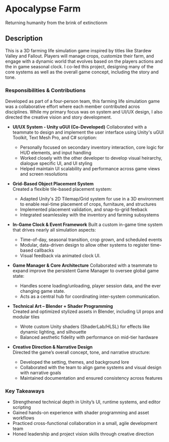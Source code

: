 <h1>Apocalypse Farm</h1>
Returning humanity from the brink of extinctionm
<h2>Description</h2>
This is a 3D farming life simulation game inspired by titles like Stardew Valley and Fallout. Players will manage crops, customize their farm, and engage with a dynamic world that evolves based on the players actions and the in game seasonal clock. I co-led this project, designing many of the core systems as well as the overall game concept, including the story and tone.
<br />
<h3>Responsibilities & Contributions</h3>
Developed as part of a four-person team, this farming life simulation game was a collaborative effort where each member contributed acros disciplines. While my primary focus was on system and UI/UX design, I also directed the creative vision and story development.<br>
  
  * **UI/UX System - Unity uGUI (Co-Developed)**
     Collaborated with a teammate to design and implement the user interface using Unity's uGUI Toolkit, Text Mesh Pro, and C# scription:
     * Personally focused on secondary inventory interaction, core logic for HUD elements, and input handling
     * Worked closely with the other developer to develop visual heirarchy, dialogue specific UI, and UI styling
     * Helped maintain UI scalability and performance across game views and screen resolutions
  
  * **Grid-Based Object Placement System<br>**
    Created a flexible tile-based placement system:
    * Adapted Unity's 2D Tilemap/Grid system for use in a 3D environment to enable real-time placement of crops, furnitaure, and structures
    * Implemented placement validation, and snap-to-grid feeback
    * Integrated seamlessley with the inventory and farming subsystems
  * **In-Game Clock & Event Framework**
    Built a custom in-game time system that drives nearly all simulation aspects:
    * Time-of-day, seasonal transition, crop grown, and scheduled events
    * Modular, data-driven design to allow other systems to register time-based callbacks
    * Visual feedback via animated clock UI.
  * **Game Manager & Core Architecture**
    Collaborated with a teammate to expand improve the persistent Game Manager to oversee global game state:
    * Handles scene loading/unloading, player session data, and the ever changing game state.
    * Acts as a central hub for coordinating inter-system communication.
  * **Technical Art – Blender + Shader Programming**  
    Created and optimized stylized assets in Blender, including UI props and modular tiles  
    * Wrote custom Unity shaders (ShaderLab/HLSL) for effects like dynamic lighting, and silhouette  
    * Balanced aesthetic fidelity with performance on mid-tier hardware
  * **Creative Direction & Narrative Design**  
    Directed the game’s overall concept, tone, and narrative structure:  
    * Developed the setting, themes, and background lore  
    * Collaborated with the team to align game systems and visual design with narrative goals  
    * Maintained documentation and ensured consistency across features  

### Key Takeaways
* Strengthened technical depth in Unity’s UI, runtime systems, and editor scripting  
* Gained hands-on experience with shader programming and asset workflows  
* Practiced cross-functional collaboration in a small, agile development team  
* Honed leadership and project vision skills through creative direction

<!--
 ```diff
- text in red
+ text in green
! text in orange
# text in gray
@@ text in purple (and bold)@@
```
--!>
